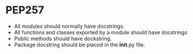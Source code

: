# PEP257

- All modules should normally have docstrings.
- All functions and classes exported by a module should have docstrings
- Public methods should have dockstring.
- Package docstring should be placed in the __init__.py file.

